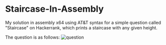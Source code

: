 # Staircase-In-Assembly
My solution in assembly x64 using AT&T syntax for a simple question called "Staircase" on Hackerrank, which prints a staircase with any given height.

The question is as follows:
![question]([http://url/to/img.png](https://raw.githubusercontent.com/Dolyetyus/Staircase-In-Assembly/main/question.png)https://raw.githubusercontent.com/Dolyetyus/Staircase-In-Assembly/main/question.png)
